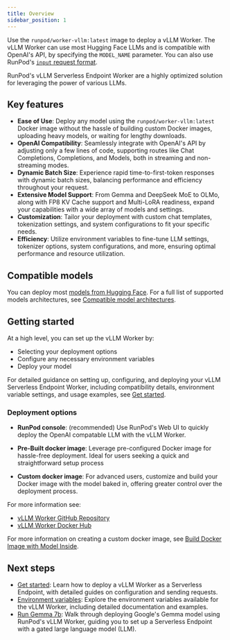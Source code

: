 ```yaml
---
title: Overview
sidebar_position: 1
---
```


Use the `runpod/worker-vllm:latest` image to deploy a vLLM Worker.
The vLLM Worker can use most Hugging Face LLMs and is compatible with OpenAI's API, by specifying the `MODEL_NAME` parameter.
You can also use RunPod's [`input` request format](/serverless/endpoints/send-requests).

RunPod's vLLM Serverless Endpoint Worker are a highly optimized solution for leveraging the power of various LLMs.

## Key features

- **Ease of Use**: Deploy any model using the `runpod/worker-vllm:latest` Docker image without the hassle of building custom Docker images, uploading heavy models, or waiting for lengthy downloads.
- **OpenAI Compatibility**: Seamlessly integrate with OpenAI's API by adjusting only a few lines of code, supporting routes like Chat Completions, Completions, and Models, both in streaming and non-streaming modes.
- **Dynamic Batch Size**: Experience rapid time-to-first-token responses with dynamic batch sizes, balancing performance and efficiency throughout your request.
- **Extensive Model Support**: From Gemma and DeepSeek MoE to OLMo, along with FP8 KV Cache support and Multi-LoRA readiness, expand your capabilities with a wide array of models and settings.
- **Customization**: Tailor your deployment with custom chat templates, tokenization settings, and system configurations to fit your specific needs.
- **Efficiency**: Utilize environment variables to fine-tune LLM settings, tokenizer options, system configurations, and more, ensuring optimal performance and resource utilization.

## Compatible models

You can deploy most [models from Hugging Face](https://huggingface.co/models?other=LLM).
For a full list of supported models architectures, see [Compatible model architectures](https://github.com/runpod-workers/worker-vllm/blob/main/README.md#compatible-model-architectures).

## Getting started

At a high level, you can set up the vLLM Worker by:

- Selecting your deployment options
- Configure any necessary environment variables
- Deploy your model

For detailed guidance on setting up, configuring, and deploying your vLLM Serverless Endpoint Worker, including compatibility details, environment variable settings, and usage examples, see [Get started](/serverless/workers/vllm/get-started).

### Deployment options

- **RunPod console**: (recommended) Use RunPod's Web UI to quickly deploy the OpenAI compatable LLM with the vLLM Worker.

- **Pre-Built docker image**: Leverage pre-configured Docker image for hassle-free deployment. Ideal for users seeking a quick and straightforward setup process

- **Custom docker image**: For advanced users, customize and build your Docker image with the model baked in, offering greater control over the deployment process.

For more information see:

- [vLLM Worker GitHub Repository](https://github.com/runpod-workers/worker-vllm)
- [vLLM Worker Docker Hub](https://hub.docker.com/r/runpod/worker-vllm/tags)

For more information on creating a custom docker image, see [Build Docker Image with Model Inside](https://github.com/runpod-workers/worker-vllm/blob/main/README.md#option-2-build-docker-image-with-model-inside).

## Next steps

- [Get started](/serverless/workers/vllm/get-started): Learn how to deploy a vLLM Worker as a Serverless Endpoint, with detailed guides on configuration and sending requests.
- [Environment variables](/serverless/workers/vllm/environment-variables): Explore the environment variables available for the vLLM Worker, including detailed documentation and examples.
- [Run Gemma 7b](/tutorials/serverless/run-gemma-7b): Walk through deploying Google's Gemma model using RunPod's vLLM Worker, guiding you to set up a Serverless Endpoint with a gated large language model (LLM).
